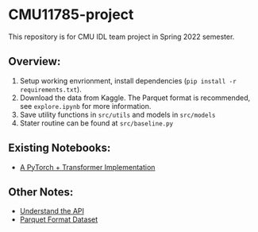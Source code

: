 # CMU11785-project

This repository is for CMU IDL team project in Spring 2022 semester.

## Overview:
1. Setup working envrionment, install dependencies (```pip install -r requirements.txt```).
2. Download the data from Kaggle. The Parquet format is recommended, see ```explore.ipynb``` for more information.
3. Save utility functions in ```src/utils``` and models in ```src/models```
4. Stater routine can be found at ```src/baseline.py```


## Existing Notebooks:
* [A PyTorch + Transformer Implementation](https://www.kaggle.com/code/siahuat/pytorch-template-transformer-data-augmentation)

## Other Notes:
* [Understand the API](https://www.kaggle.com/code/melanie7744/understanding-the-submission-api-for-newbies)
* [Parquet Format Dataset](https://www.kaggle.com/c/ubiquant-market-prediction/discussion/301724)